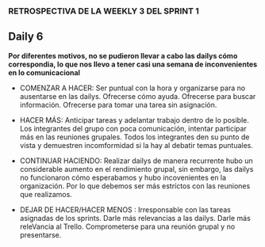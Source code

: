 ### RETROSPECTIVA DE LA WEEKLY 3 DEL SPRINT 1

## Daily 6

**Por diferentes motivos, no se pudieron llevar a cabo las dailys cómo correspondia, lo que nos llevo a tener casi una semana de inconvenientes en lo comunicacional**

* COMENZAR A HACER: Ser puntual con la hora y organizarse para no ausentarse en las dailys. Ofrecerse cómo ayuda. Ofrecerse para buscar información. Ofrecerse para tomar una tarea sin asignación.

* HACER MÁS: Anticipar tareas y adelantar trabajo dentro de lo posible. Los integrantes del grupo con poca comunicación, intentar participar más en las reuniones grupales. Todos los integrantes den su punto de vista y demuestren incomformidad si la hay al debatir temas puntuales.

* CONTINUAR HACIENDO: Realizar dailys de manera recurrente hubo un considerable aumento en el rendimiento grupal, sin embargo, las dailys no funcionaron cómo esperabamos y hubo incovenientes en la organización. Por lo que debemos ser más estríctos con las reuniones que realizamos.

* DEJAR DE HACER/HACER MENOS : Irresponsable con las tareas asignadas de los sprints. Darle más relevancias a las dailys. Darle más releVancia al Trello. Comprometerse para una reunión grupal y no presentarse.